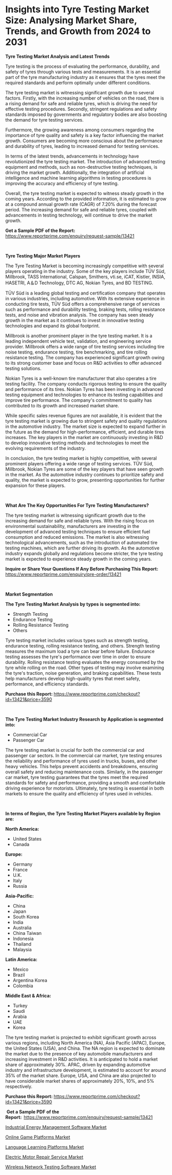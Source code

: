 <p><h1>Insights into Tyre Testing Market Size: Analysing Market Share, Trends, and Growth from 2024 to 2031</h1></p><p><strong>Tyre Testing Market Analysis and Latest Trends</strong></p>
<p><p>Tyre testing is the process of evaluating the performance, durability, and safety of tyres through various tests and measurements. It is an essential part of the tyre manufacturing industry as it ensures that the tyres meet the required standards and perform optimally under different conditions.</p><p>The tyre testing market is witnessing significant growth due to several factors. Firstly, with the increasing number of vehicles on the road, there is a rising demand for safe and reliable tyres, which is driving the need for effective testing procedures. Secondly, stringent regulations and safety standards imposed by governments and regulatory bodies are also boosting the demand for tyre testing services.</p><p>Furthermore, the growing awareness among consumers regarding the importance of tyre quality and safety is a key factor influencing the market growth. Consumers are becoming more conscious about the performance and durability of tyres, leading to increased demand for testing services.</p><p>In terms of the latest trends, advancements in technology have revolutionized the tyre testing market. The introduction of advanced testing equipment and methods, such as non-destructive testing techniques, is driving the market growth. Additionally, the integration of artificial intelligence and machine learning algorithms in testing procedures is improving the accuracy and efficiency of tyre testing.</p><p>Overall, the tyre testing market is expected to witness steady growth in the coming years. According to the provided information, it is estimated to grow at a compound annual growth rate (CAGR) of 7.20% during the forecast period. The increasing demand for safe and reliable tyres, coupled with advancements in testing technology, will continue to drive the market growth.</p></p>
<p><strong>Get a Sample PDF of the Report:&nbsp;</strong> <a href="https://www.reportprime.com/enquiry/request-sample/13421">https://www.reportprime.com/enquiry/request-sample/13421</a></p>
<p>&nbsp;</p>
<p><strong>Tyre Testing Major Market Players</strong></p>
<p><p>The Tyre Testing Market is becoming increasingly competitive with several players operating in the industry. Some of the key players include TÜV Süd, Millbrook, TASS International, Calspan, Smithers, vti.se, iCAT, Kistler, INSIA, HASETRI, A＆D Technology, DTC AG, Nokian Tyres, and BD TESTING.</p><p>TÜV Süd is a leading global testing and certification company that operates in various industries, including automotive. With its extensive experience in conducting tire tests, TÜV Süd offers a comprehensive range of services such as performance and durability testing, braking tests, rolling resistance tests, and noise and vibration analysis. The company has seen steady growth in the market as it continues to invest in innovative testing technologies and expand its global footprint.</p><p>Millbrook is another prominent player in the tyre testing market. It is a leading independent vehicle test, validation, and engineering service provider. Millbrook offers a wide range of tire testing services including tire noise testing, endurance testing, tire benchmarking, and tire rolling resistance testing. The company has experienced significant growth owing to its strong customer base and focus on R&D activities to offer advanced testing solutions.</p><p>Nokian Tyres is a well-known tire manufacturer that also operates a tire testing facility. The company conducts rigorous testing to ensure the quality and performance of its tires. Nokian Tyres has been investing in advanced testing equipment and technologies to enhance its testing capabilities and improve tire performance. The company's commitment to quality has contributed to its growth and increased market share.</p><p>While specific sales revenue figures are not available, it is evident that the tyre testing market is growing due to stringent safety and quality regulations in the automotive industry. The market size is expected to expand further in the future as the demand for high-performance, efficient, and durable tires increases. The key players in the market are continuously investing in R&D to develop innovative testing methods and technologies to meet the evolving requirements of the industry.</p><p>In conclusion, the tyre testing market is highly competitive, with several prominent players offering a wide range of testing services. TÜV Süd, Millbrook, Nokian Tyres are some of the key players that have seen growth in the market. As the automotive industry continues to prioritize safety and quality, the market is expected to grow, presenting opportunities for further expansion for these players.</p></p>
<p>&nbsp;</p>
<p><strong>What Are The Key Opportunities For Tyre Testing Manufacturers?</strong></p>
<p><p>The tyre testing market is witnessing significant growth due to the increasing demand for safe and reliable tyres. With the rising focus on environmental sustainability, manufacturers are investing in the development of advanced testing techniques to ensure efficient fuel consumption and reduced emissions. The market is also witnessing technological advancements, such as the introduction of automated tire testing machines, which are further driving its growth. As the automotive industry expands globally and regulations become stricter, the tyre testing market is expected to experience steady growth in the coming years.</p></p>
<p><strong>Inquire or Share Your Questions If Any Before Purchasing This Report:</strong> <a href="https://www.reportprime.com/enquiry/pre-order/13421">https://www.reportprime.com/enquiry/pre-order/13421</a></p>
<p>&nbsp;</p>
<p><strong>Market Segmentation</strong></p>
<p><strong>The Tyre Testing Market Analysis by types is segmented into:</strong></p>
<p><ul><li>Strength Testing</li><li>Endurance Testing</li><li>Rolling Resistance Testing</li><li>Others</li></ul></p>
<p><p>Tyre testing market includes various types such as strength testing, endurance testing, rolling resistance testing, and others. Strength testing measures the maximum load a tyre can bear before failure. Endurance testing assesses the tyre's performance over time in order to ensure durability. Rolling resistance testing evaluates the energy consumed by the tyre while rolling on the road. Other types of testing may involve examining the tyre's traction, noise generation, and braking capabilities. These tests help manufacturers develop high-quality tyres that meet safety, performance, and efficiency standards.</p></p>
<p><strong>Purchase this Report:&nbsp;</strong><a href="https://www.reportprime.com/checkout?id=13421&price=3590">https://www.reportprime.com/checkout?id=13421&price=3590</a></p>
<p>&nbsp;</p>
<p><strong>The Tyre Testing Market Industry Research by Application is segmented into:</strong></p>
<p><ul><li>Commercial Car</li><li>Passenger Car</li></ul></p>
<p><p>The tyre testing market is crucial for both the commercial car and passenger car sectors. In the commercial car market, tyre testing ensures the reliability and performance of tyres used in trucks, buses, and other heavy vehicles. This helps prevent accidents and breakdowns, ensuring overall safety and reducing maintenance costs. Similarly, in the passenger car market, tyre testing guarantees that the tyres meet the required standards for safety and performance, providing a smooth and comfortable driving experience for motorists. Ultimately, tyre testing is essential in both markets to ensure the quality and efficiency of tyres used in vehicles.</p></p>
<p>&nbsp;</p>
<p><strong>In terms of Region, the Tyre Testing Market Players available by Region are:</strong></p>
<p>
    <p> <strong> North America: </strong>
        <ul>
            <li>United States</li>
            <li>Canada</li>
        </ul>
        </p> 
    <p> <strong> Europe: </strong>
        <ul>
            <li>Germany</li>
            <li>France</li>
            <li>U.K.</li>
            <li>Italy</li>
            <li>Russia</li>
        </ul>
        </p> 
    <p> <strong> Asia-Pacific: </strong>
        <ul>
            <li>China</li>
            <li>Japan</li>
            <li>South Korea</li>
            <li>India</li>
            <li>Australia</li>
            <li>China Taiwan</li>
            <li>Indonesia</li>
            <li>Thailand</li>
            <li>Malaysia</li>
        </ul>
        </p> 
    <p> <strong> Latin America: </strong>
        <ul>
            <li>Mexico</li>
            <li>Brazil</li>
            <li>Argentina Korea</li>
            <li>Colombia</li>
        </ul>
        </p> 
    <p> <strong> Middle East & Africa: </strong>
        <ul>
            <li>Turkey</li>
            <li>Saudi</li>
            <li>Arabia</li>
            <li>UAE</li>
            <li>Korea</li>
        </ul>
    </p>
    </p>
<p><p>The tyre testing market is projected to exhibit significant growth across various regions, including North America (NA), Asia Pacific (APAC), Europe, the United States (USA), and China. The NA region is expected to dominate the market due to the presence of key automobile manufacturers and increasing investment in R&D activities. It is anticipated to hold a market share of approximately 30%. APAC, driven by expanding automotive industry and infrastructure development, is estimated to account for around 35% of the market share. Europe, USA, and China are also projected to have considerable market shares of approximately 20%, 10%, and 5% respectively.</p></p>
<p><strong>Purchase this Report: </strong><a href="https://www.reportprime.com/checkout?id=13421&price=3590">https://www.reportprime.com/checkout?id=13421&price=3590</a></p>
<p>&nbsp;<strong>Get a Sample PDF of the Report:&nbsp;&nbsp;</strong><a href="https://www.reportprime.com/enquiry/request-sample/13421">https://www.reportprime.com/enquiry/request-sample/13421</a></p>
<p><strong></strong></p>
<p><p><a href="https://github.com/jhcraigie/Market-Research-Report-List-1/blob/main/industrial-energy-management-software-market.md">Industrial Energy Management Software Market</a></p><p><a href="https://github.com/Triciasol/Market-Research-Report-List-1/blob/main/online-game-platforms-market.md">Online Game Platforms Market</a></p><p><a href="https://github.com/jsmusil/Market-Research-Report-List-1/blob/main/language-learning-platforms-market.md">Language Learning Platforms Market</a></p><p><a href="https://github.com/beatblasta/Market-Research-Report-List-1/blob/main/electric-motor-repair-service-market.md">Electric Motor Repair Service Market</a></p><p><a href="https://github.com/chartsaturn/Market-Research-Report-List-1/blob/main/wireless-network-testing-software-market.md">Wireless Network Testing Software Market</a></p></p>